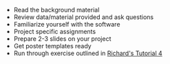 * Read the background material
* Review data/material provided and ask questions
* Familiarize yourself with the software
* Project specific assignments
* Prepare 2-3 slides on your project
* Get poster templates ready
* Run through exercise outlined in [Richard's Tutorial 4](weekly_work/7_20_2021/talks/Richard_py_tutorial4.ipynb)
